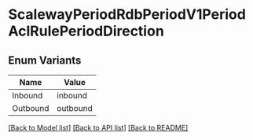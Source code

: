 # ScalewayPeriodRdbPeriodV1PeriodAclRulePeriodDirection

## Enum Variants

| Name | Value |
|---- | -----|
| Inbound | inbound |
| Outbound | outbound |


[[Back to Model list]](../README.md#documentation-for-models) [[Back to API list]](../README.md#documentation-for-api-endpoints) [[Back to README]](../README.md)


